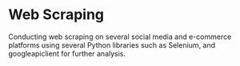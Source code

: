 # Web Scraping
 
 Conducting web scraping on several social media and e-commerce platforms using several Python libraries such as Selenium, and googleapiclient for further analysis.
